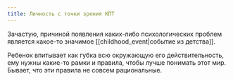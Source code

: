 ```yaml
---
title: Личность с точки зрения КПТ
---
```

Зачастую, причиной появления каких-либо психологических проблем является какое-то значимое [[childhood_event|событие из детства]].

Ребенок впитывает как губка всю окружающую его действительность, ему нужны какие-то рамки и правила, чтобы лучше понимать этот мир. Бывает, что эти правила не совсем рациональные.